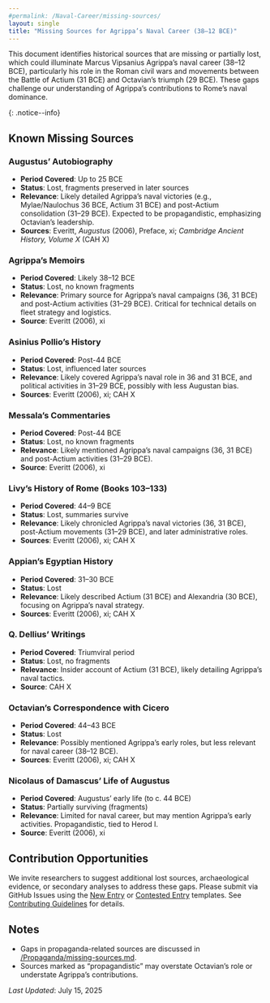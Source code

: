 ```yaml
---
#permalink: /Naval-Career/missing-sources/
layout: single
title: "Missing Sources for Agrippa’s Naval Career (38–12 BCE)"
---
```


This document identifies historical sources that are missing or partially lost, which could illuminate Marcus Vipsanius Agrippa’s naval career (38–12 BCE), particularly his role in the Roman civil wars and movements between the Battle of Actium (31 BCE) and Octavian’s triumph (29 BCE). These gaps challenge our understanding of Agrippa’s contributions to Rome’s naval dominance.

{: .notice--info}

## Known Missing Sources

### Augustus’ Autobiography

- **Period Covered**: Up to 25 BCE
- **Status**: Lost, fragments preserved in later sources
- **Relevance**: Likely detailed Agrippa’s naval victories (e.g., Mylae/Naulochus 36 BCE, Actium 31 BCE) and post-Actium consolidation (31–29 BCE). Expected to be propagandistic, emphasizing Octavian’s leadership.
- **Sources**: Everitt, *Augustus* (2006), Preface, xi; *Cambridge Ancient History, Volume X* (CAH X)

### Agrippa’s Memoirs

- **Period Covered**: Likely 38–12 BCE
- **Status**: Lost, no known fragments
- **Relevance**: Primary source for Agrippa’s naval campaigns (36, 31 BCE) and post-Actium activities (31–29 BCE). Critical for technical details on fleet strategy and logistics.
- **Source**: Everitt (2006), xi

### Asinius Pollio’s History

- **Period Covered**: Post-44 BCE
- **Status**: Lost, influenced later sources
- **Relevance**: Likely covered Agrippa’s naval role in 36 and 31 BCE, and political activities in 31–29 BCE, possibly with less Augustan bias.
- **Sources**: Everitt (2006), xi; CAH X

### Messala’s Commentaries

- **Period Covered**: Post-44 BCE
- **Status**: Lost, no known fragments
- **Relevance**: Likely mentioned Agrippa’s naval campaigns (36, 31 BCE) and post-Actium activities (31–29 BCE).
- **Source**: Everitt (2006), xi

### Livy’s History of Rome (Books 103–133)

- **Period Covered**: 44–9 BCE
- **Status**: Lost, summaries survive
- **Relevance**: Likely chronicled Agrippa’s naval victories (36, 31 BCE), post-Actium movements (31–29 BCE), and later administrative roles.
- **Sources**: Everitt (2006), xi; CAH X

### Appian’s Egyptian History

- **Period Covered**: 31–30 BCE
- **Status**: Lost
- **Relevance**: Likely described Actium (31 BCE) and Alexandria (30 BCE), focusing on Agrippa’s naval strategy.
- **Sources**: Everitt (2006), xi; CAH X

### Q. Dellius’ Writings

- **Period Covered**: Triumviral period
- **Status**: Lost, no fragments
- **Relevance**: Insider account of Actium (31 BCE), likely detailing Agrippa’s naval tactics.
- **Source**: CAH X

### Octavian’s Correspondence with Cicero

- **Period Covered**: 44–43 BCE
- **Status**: Lost
- **Relevance**: Possibly mentioned Agrippa’s early roles, but less relevant for naval career (38–12 BCE).
- **Sources**: Everitt (2006), xi; CAH X

### Nicolaus of Damascus’ Life of Augustus

- **Period Covered**: Augustus’ early life (to c. 44 BCE)
- **Status**: Partially surviving (fragments)
- **Relevance**: Limited for naval career, but may mention Agrippa’s early activities. Propagandistic, tied to Herod I.
- **Source**: Everitt (2006), xi

## Contribution Opportunities

We invite researchers to suggest additional lost sources, archaeological evidence, or secondary analyses to address these gaps. Please submit via GitHub Issues using the [New Entry](https://github.com/davidrstansfield/Agrippas-Naval-Legacy/issues/new?template=new_entry.md) or [Contested Entry](https://github.com/davidrstansfield/Agrippas-Naval-Legacy/issues/new?template=contested_entry.md) templates. See [Contributing Guidelines](/Contributing/guidelines.md) for details.

## Notes

- Gaps in propaganda-related sources are discussed in [/Propaganda/missing-sources.md](/Propaganda/missing-sources.md).
- Sources marked as “propagandistic” may overstate Octavian’s role or understate Agrippa’s contributions.

*Last Updated*: July 15, 2025